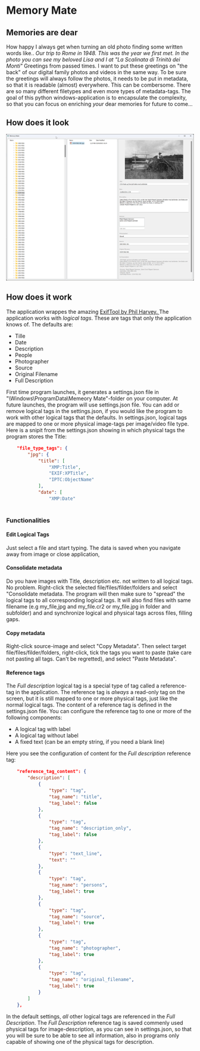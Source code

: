 # Memory Mate
## Memories are dear
How happy I always get when turning an old photo finding some written words like..
*Our trip to Rome in 1948. This was the year we first met. In the photo you can see my beloved Lisa and I at "La Scalinata di Trinità dei Monti"*
Greetings from passed times. I want to put these greetings on "the back" of our digital family photos and videos in the same way. To be sure the greetings will always follow the photos, it needs to be put in metadata, so that it is readable (almost) everywhere. This can be combersome. There are so many different filetypes and even more types of metadata-tags. The goal of this python windows-application is to encapsulate the complexity, so that you can focus on enriching *your* dear memories for future to come...

## How does it look

![The UI is kept simple...](MemoryMateUI.jpg)

## How does it work
The application wrappes the amazing [ExifTool by Phil Harvey. ](https://exiftool.org/)
The application works with *logical tags*. These are tags that only the application knows of. The defaults are:
* Tille
* Date
* Description
* People
* Photographer
* Source
* Original Filename
* Full Description

First time program launches, it generates a settings.json file in "\Windows\ProgramData\Memeory Mate"-folder on your computer. At future launches, the program will use settings.json file. You can add or remove logical tags in the settings.json, if you would like the program to work with other logical tags that the defaults.
In settings.json, logical tags are mapped to one or more physical image-tags per image/video file type. Here is a snipit from the settings.json showing in which physical tags the program stores the Title:
```json
    "file_type_tags": {
        "jpg": {
            "title": [
                "XMP:Title",
                "EXIF:XPTitle",
                "IPTC:ObjectName"
            ],
            "date": [
                "XMP:Date"
               
```
               
### Functionalities
#### Edit Logical Tags
Just select a file and start typing. The data is saved when you navigate away from image or close application,
#### Consolidate metadata
Do you have images with Title, description etc. not written to all logical tags. No problem. Right-click the selected file/files/filder/folders and select "Consolidate metadata. The program will then make sure to "spread" the logical tags to all corresponding logical tags. It will also find files with same filename (e.g my_file,jpg and my_file.cr2 or my_file.jpg in folder and subfolder) and and synchronize logical and physical tags across files, filling gaps.
#### Copy metadata
Right-click source-image and select "Copy Metadata". Then select target file/files/filder/folders, right-click, tick the tags you want to paste (take care not pasting all tags. Can't be regretted), and select "Paste Metadata".
#### Reference tags
The *Full description* logical tag is a special type of tag called a reference-tag in the application. The reference tag is *always* a read-only tag on the screen, but it is still mapped to one or more physical tags, just like the normal logical tags.
The content of a reference tag is defined in the settings.json file. You can configure the reference tag to one or more of the following components:
* A logical tag with label
* A logical tag without label
* A fixed text (can be an empty string, if you need a blank line)

Here you see the configuration of content for the *Full description* reference tag:
```json
    "reference_tag_content": {
        "description": [
            {
                "type": "tag",
                "tag_name": "title",
                "tag_label": false
            },
            {
                "type": "tag",
                "tag_name": "description_only",
                "tag_label": false
            },
            {
                "type": "text_line",
                "text": ""
            },
            {
                "type": "tag",
                "tag_name": "persons",
                "tag_label": true
            },
            {
                "type": "tag",
                "tag_name": "source",
                "tag_label": true
            },
            {
                "type": "tag",
                "tag_name": "photographer",
                "tag_label": true
            },
            {
                "type": "tag",
                "tag_name": "original_filename",
                "tag_label": true
            }
        ]
    },
```


In the default settings, *all* other logical tags are referenced in the *Full Description*. The *Full Description* reference tag is saved commenly used physical tags for image-description, as you can see in settings.json, so that you will be sure to be able to see all information, also in programs only capable of showing one of the physical tags for description.
